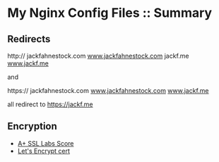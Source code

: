 # My Nginx Config Files :: Summary

## Redirects

http://
jackfahnestock.com
www.jackfahnestock.com
jackf.me
www.jackf.me

and

https://
jackfahnestock.com
www.jackfahnestock.com
www.jackf.me

all redirect to
https://jackf.me


## Encryption

- [A+ SSL Labs Score](https://www.ssllabs.com/ssltest/analyze.html?d=jackf.me&latest)
- [Let's Encrypt cert](https://www.digitalocean.com/community/tutorials/how-to-secure-nginx-with-let-s-encrypt-on-ubuntu-14-04)
